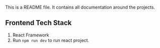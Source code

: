 This is a README file. It contains all documentation around the projects.

## Frontend Tech Stack
1) React Framework
2) Run `npm run dev` to run react project.